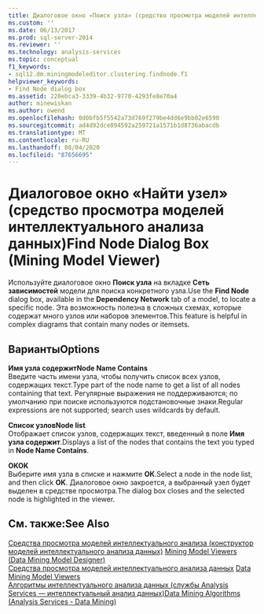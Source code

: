 ```yaml
---
title: Диалоговое окно «Поиск узла» (средство просмотра моделей интеллектуального анализа данных) | Документация Майкрософт
ms.custom: ''
ms.date: 06/13/2017
ms.prod: sql-server-2014
ms.reviewer: ''
ms.technology: analysis-services
ms.topic: conceptual
f1_keywords:
- sql12.dm.miningmodeleditor.clustering.findnode.f1
helpviewer_keywords:
- Find Node dialog box
ms.assetid: 220ebca3-3339-4b32-9770-4293fe8e70a4
author: minewiskan
ms.author: owend
ms.openlocfilehash: 0d0bfb5f5542a73d769f279be4dd6e9bb02e6590
ms.sourcegitcommit: ad4d92dce894592a259721a1571b1d8736abacdb
ms.translationtype: MT
ms.contentlocale: ru-RU
ms.lasthandoff: 08/04/2020
ms.locfileid: "87656695"
---
```

# <a name="find-node-dialog-box-mining-model-viewer"></a><span data-ttu-id="19fca-102">Диалоговое окно «Найти узел» (средство просмотра моделей интеллектуального анализа данных)</span><span class="sxs-lookup"><span data-stu-id="19fca-102">Find Node Dialog Box (Mining Model Viewer)</span></span>
  <span data-ttu-id="19fca-103">Используйте диалоговое окно **Поиск узла** на вкладке **Сеть зависимостей** модели для поиска конкретного узла.</span><span class="sxs-lookup"><span data-stu-id="19fca-103">Use the **Find Node** dialog box, available in the **Dependency Network** tab of a model, to locate a specific node.</span></span> <span data-ttu-id="19fca-104">Эта возможность полезна в сложных схемах, которые содержат много узлов или наборов элементов.</span><span class="sxs-lookup"><span data-stu-id="19fca-104">This feature is helpful in complex diagrams that contain many nodes or itemsets.</span></span>  
  
## <a name="options"></a><span data-ttu-id="19fca-105">Варианты</span><span class="sxs-lookup"><span data-stu-id="19fca-105">Options</span></span>  
 <span data-ttu-id="19fca-106">**Имя узла содержит**</span><span class="sxs-lookup"><span data-stu-id="19fca-106">**Node Name Contains**</span></span>  
 <span data-ttu-id="19fca-107">Введите часть имени узла, чтобы получить список всех узлов, содержащих текст.</span><span class="sxs-lookup"><span data-stu-id="19fca-107">Type part of the node name to get a list of all nodes containing that text.</span></span> <span data-ttu-id="19fca-108">Регулярные выражения не поддерживаются; по умолчанию при поиске используются подстановочные знаки.</span><span class="sxs-lookup"><span data-stu-id="19fca-108">Regular expressions are not supported; search uses wildcards by default.</span></span>  
  
 <span data-ttu-id="19fca-109">**Список узлов**</span><span class="sxs-lookup"><span data-stu-id="19fca-109">**Node list**</span></span>  
 <span data-ttu-id="19fca-110">Отображает список узлов, содержащих текст, введенный в поле **Имя узла содержит**.</span><span class="sxs-lookup"><span data-stu-id="19fca-110">Displays a list of the nodes that contains the text you typed in **Node Name Contains**.</span></span>  
  
 <span data-ttu-id="19fca-111">**OK**</span><span class="sxs-lookup"><span data-stu-id="19fca-111">**OK**</span></span>  
 <span data-ttu-id="19fca-112">Выберите имя узла в списке и нажмите **ОК**.</span><span class="sxs-lookup"><span data-stu-id="19fca-112">Select a node in the node list, and then click **OK**.</span></span> <span data-ttu-id="19fca-113">Диалоговое окно закроется, а выбранный узел будет выделен в средстве просмотра.</span><span class="sxs-lookup"><span data-stu-id="19fca-113">The dialog box closes and the selected node is highlighted in the viewer.</span></span>  
  
## <a name="see-also"></a><span data-ttu-id="19fca-114">См. также:</span><span class="sxs-lookup"><span data-stu-id="19fca-114">See Also</span></span>  
 <span data-ttu-id="19fca-115">[Средства просмотра моделей интеллектуального анализа &#40;конструктор моделей интеллектуального анализа данных&#41;](mining-model-viewers-data-mining-model-designer.md) </span><span class="sxs-lookup"><span data-stu-id="19fca-115">[Mining Model Viewers &#40;Data Mining Model Designer&#41;](mining-model-viewers-data-mining-model-designer.md) </span></span>  
 <span data-ttu-id="19fca-116">[Средства просмотра моделей интеллектуального анализа данных](data-mining/data-mining-model-viewers.md) </span><span class="sxs-lookup"><span data-stu-id="19fca-116">[Data Mining Model Viewers](data-mining/data-mining-model-viewers.md) </span></span>  
 [<span data-ttu-id="19fca-117">Алгоритмы интеллектуального анализа данных (службы Analysis Services — интеллектуальный анализ данных)</span><span class="sxs-lookup"><span data-stu-id="19fca-117">Data Mining Algorithms &#40;Analysis Services - Data Mining&#41;</span></span>](data-mining/data-mining-algorithms-analysis-services-data-mining.md)  
  
  
